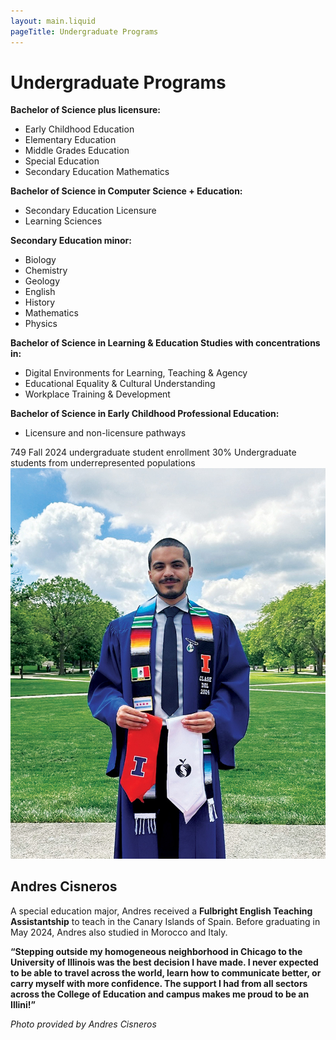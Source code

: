 ```yaml
---
layout: main.liquid
pageTitle: Undergraduate Programs
---
```

<div id="main-h1" class="main-h1-line"><ilw-content width="page">

# Undergraduate Programs

</ilw-content></div><ilw-columns width="page"><ilw-content>

**Bachelor of Science plus licensure:**
* Early Childhood Education
* Elementary Education
* Middle Grades Education
* Special Education
* Secondary Education Mathematics

**Bachelor of Science in Computer Science + Education:**
* Secondary Education Licensure
* Learning Sciences

**Secondary Education minor:**
* Biology
* Chemistry
* Geology
* English
* History
* Mathematics
* Physics

**Bachelor of Science in Learning & Education Studies with concentrations in:**
* Digital Environments for Learning, Teaching & Agency
* Educational Equality & Cultural Understanding
* Workplace Training & Development

**Bachelor of Science in Early Childhood Professional Education:**
* Licensure and non-licensure pathways

</ilw-content>

<div>
<ilw-statistic class="orange"><span slot="stat">749</span> Fall 2024 undergraduate student enrollment</ilw-statistic>
<ilw-statistic><span slot="stat">30%</span> Undergraduate students from underrepresented populations</ilw-statistic>
</div>
</ilw-columns>

<ilw-columns gap="20px" theme="gray">
<div class="ilw-image-cover"><img src="/img/programs/cisneros.jpg" alt=""></div>
<ilw-content theme="gray" mode="inset">

## Andres Cisneros

A special education major, Andres received a **Fulbright English Teaching Assistantship** to teach in the Canary Islands of Spain. Before graduating in May 2024, Andres also studied in Morocco and Italy.

**“Stepping outside my homogeneous neighborhood in Chicago to the University of Illinois was the best decision I have made. I never expected to be able to travel across the world, learn how to communicate better, or carry myself with more confidence. The support I had from all sectors across the College of Education and campus makes me proud to be an Illini!”**

*Photo provided by Andres Cisneros*

</ilw-content>

</ilw-columns>